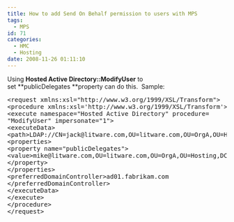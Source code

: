 ```yaml
---
title: How to add Send On Behalf permission to users with MPS
tags:
  - MPS
id: 71
categories:
  - HMC
  - Hosting
date: 2008-11-26 01:11:10
---
```


Using **Hosted Active Directory::ModifyUser** to set **publicDelegates **property can do this.  Sample:
<pre class="lang:xhtml decode:true ">&lt;request xmlns:xsl="http://www.w3.org/1999/XSL/Transform"&gt;
&lt;procedure xmlns:xsl='http://www.w3.org/1999/XSL/Transform'&gt;
&lt;execute namespace="Hosted Active Directory" procedure=
"ModifyUser" impersonate="1"&gt;
&lt;executeData&gt;
&lt;path&gt;LDAP://CN=jack@litware.com,OU=litware.com,OU=OrgA,OU=Hosting,DC=fabrikam,DC=com&lt;/path&gt;
&lt;properties&gt;
&lt;property name="publicDelegates"&gt;
&lt;value&gt;mike@litware.com,OU=litware.com,OU=OrgA,OU=Hosting,DC=fabrikam,DC=com&lt;/value&gt;
&lt;/property&gt;
&lt;/properties&gt;
&lt;preferredDomainController&gt;ad01.fabrikam.com
&lt;/preferredDomainController&gt;
&lt;/executeData&gt;
&lt;/execute&gt;
&lt;/procedure&gt;
&lt;/request&gt;</pre>
&nbsp;